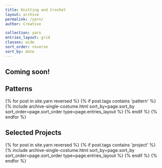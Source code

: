 ```yaml
---
title: Knitting and Crochet
layout: archive
permalink: /yarn/
author: Creative

collection: yarn
entries_layout: grid
classes: wide
sort_order: reverse
sort_by: date
---
```

## Coming soon!

## Patterns

{% for post in site.yarn reversed %}
    {% if post.tags contains 'pattern' %}
      {% include archive-single-costume.html sort_by=page.sort_by sort_order=page.sort_order type=page.entries_layout %}
	{% endif %}
{% endfor %}

## Selected Projects

{% for post in site.yarn reversed %}
    {% if post.tags contains 'project' %}
      {% include archive-single-costume.html sort_by=page.sort_by sort_order=page.sort_order type=page.entries_layout %}
	{% endif %}
{% endfor %}
